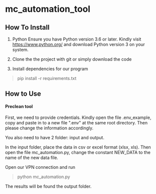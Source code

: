 # mc_automation_tool

## How To Install
1) Python
Ensure you have Python version 3.6 or later. Kindly visit https://www.python.org/ and download Python version 3 on your system.

2) Clone the the project with git or simply download the code

3) Install dependencies for our program
> pip install -r requirements.txt

## How to Use

#### Preclean tool

First, we need to provide credentials. Kindly open the file .env_example, copy and paste in to a new file ".env" at the same root directory. Then please change the information accordingly.

You also need to have 2 folder: input and output.

In the input folder, place the data in csv or excel format (xlsx, xls). Then open the file mc_automation.py, change the constant NEW_DATA to the name of the new data file.

Open our VPN connection and run 

> python mc_automation.py

The results will be found the output folder.